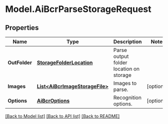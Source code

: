 # Model.AiBcrParseStorageRequest
## Properties
Name | Type | Description | Notes
------------ | ------------- | ------------- | -------------
**OutFolder** | [**StorageFolderLocation**](StorageFolderLocation.md) | Parse output folder location on storage              | 
**Images** | [**List&lt;AiBcrImageStorageFile&gt;**](AiBcrImageStorageFile.md) | Images to parse.              | [optional] 
**Options** | [**AiBcrOptions**](AiBcrOptions.md) | Recognition options.              | [optional] 



[[Back to Model list]](README.md#documentation-for-models) [[Back to API list]](README.md#documentation-for-api-endpoints) [[Back to README]](README.md)


